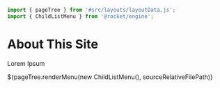 ```js server
import { pageTree } from '#src/layouts/layoutData.js';
import { ChildListMenu } from '@rocket/engine';
```

# About This Site

Lorem Ipsum

<div>${pageTree.renderMenu(new ChildListMenu(), sourceRelativeFilePath)}</div>
